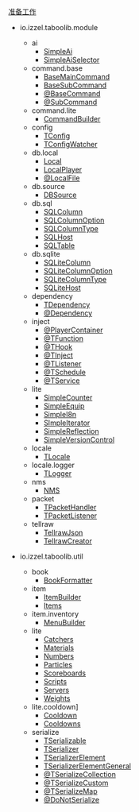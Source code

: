  [准备工作](start-0.md)

* io.izzel.taboolib.module
  + ai
    - [SimpleAi](v5/SimpleAi.md)
    - [SimpleAiSelector](v5/SimpleAiSelector.md)
  + command.base
    - [BaseMainCommand](v5/BaseMainCommand.md)
    - [BaseSubCommand](v5/BaseSubCommand.md)
    - [@BaseCommand](v5/BaseCommand.md)
    - [@SubCommand](v5/SubCommand.md)
  + command.lite
    - [CommandBuilder](v5/CommandBuilder.md)
  + config
    - [TConfig](v5/TConfig.md)
    - [TConfigWatcher](v5/TConfigWatcher.md)
  + db.local
    - [Local](v5/Local.md)
    - [LocalPlayer](v5/LocalPlayer.md)
    - [@LocalFile](v5/LocalFile.md)
  + db.source
    - [DBSource](v5/DBSource.md)
  + db.sql
    - [SQLColumn](v5/SQLColumn.md)
    - [SQLColumnOption](v5/SQLColumnOption.md)
    - [SQLColumnType](v5/SQLColumnType.md)
    - [SQLHost](v5/SQLHost.md)
    - [SQLTable](v5/SQLTable.md)
  + db.sqlite
    - [SQLiteColumn](v5/SQLiteColumn.md)
    - [SQLiteColumnOption](v5/SQLiteColumnOption.md)
    - [SQLiteColumnType](v5/SQLiteColumnType.md)
    - [SQLiteHost](v5/SQLiteHost.md)
  + dependency
    - [TDependency](v5/TDependency.md)
    - [@Dependency](v5/Dependency.md)
  + inject
    - [@PlayerContainer](v5/PlayerContainer.md)
    - [@TFunction](v5/TFunction.md)
    - [@THook](v5/THook.md)
    - [@TInject](v5/TInject.md)
    - [@TListener](v5/TListener.md)
    - [@TSchedule](v5/TSchedule.md)
    - [@TService](v5/TService.md)
  + lite
    - [SimpleCounter](v5/SimpleCounter.md)
    - [SimpleEquip](v5/SimpleEquip.md)
    - [SimpleI8n](v5/SimpleI8n.md)
    - [SImpleIterator](v5/SImpleIterator.md)
    - [SimpleReflection](v5/SimpleReflection.md)
    - [SimpleVersionControl](v5/SimpleVersionControl.md)
  + locale
    - [TLocale](v5/TLocale.md)
  + locale.logger
    - [TLogger](v5/TLogger.md)
  + nms
    - [NMS](v5/NMS.md)
  + packet
    - [TPacketHandler](v5/TPacketHandler.md)
    - [TPacketListener](v5/TPacketListener.md)
  + tellraw
    - [TellrawJson](v5/TellrawJson.md)
    - [TellrawCreator](v5/TellrawCreator.md)

* io.izzel.taboolib.util
  + book
    - [BookFormatter](v5/BookFormatter.md)
  + item
    - [ItemBuilder](v5/ItemBuilder.md)
    - [Items](v5/Items.md)
  + item.inventory
    - [MenuBuilder](v5/MenuBuilder.md)
  + lite
    - [Catchers](v5/Catchers.md)
    - [Materials](v5/Materials.md)
    - [Numbers](v5/Numbers.md)
    - [Particles](v5/Particles.md)
    - [Scoreboards](v5/Scoreboards.md)
    - [Scripts](v5/Scripts.md)
    - [Servers](v5/Servers.md)
    - [Weights](v5/Weights.md)
  + lite.cooldown]
    - [Cooldown](v5/Cooldown.md)
    - [Cooldowns](v5/Cooldowns.md)
  + serialize
    - [TSerializable](v5/TSerializable.md)
    - [TSerializer](v5/TSerializer.md)
    - [TSerializerElement](v5/TSerializerElement.md)
    - [TSerializerElementGeneral](v5/TSerializerElementGeneral.md)
    - [@TSerializeCollection](v5/TSerializeCollection.md)
    - [@TSerializeCustom](v5/TSerializeCustom.md)
    - [@TSerializeMap](v5/TSerializeMap.md)
    - [@DoNotSerialize](v5/DoNotSerialize.md)
